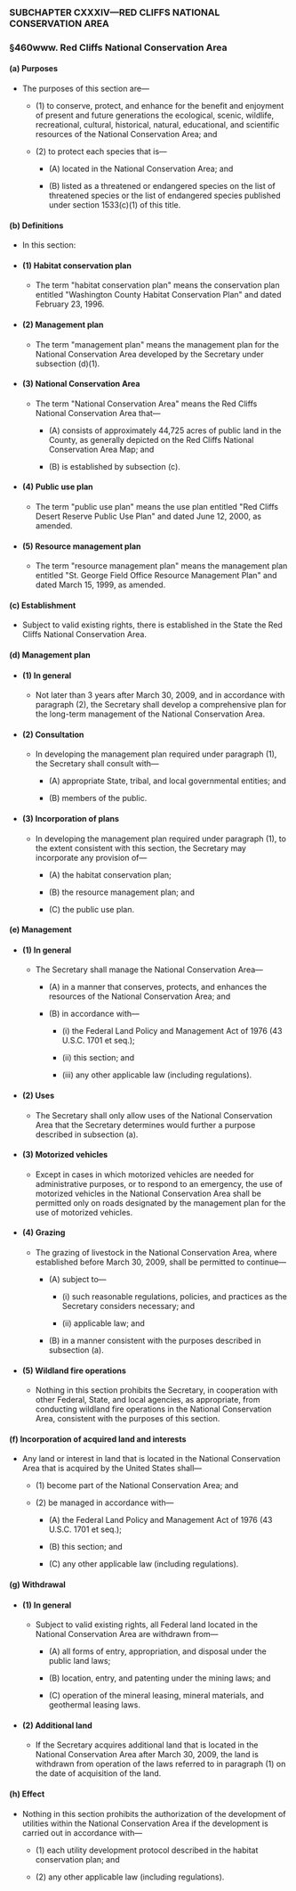 ### SUBCHAPTER CXXXIV—RED CLIFFS NATIONAL CONSERVATION AREA

### §460www. Red Cliffs National Conservation Area
#### (a) Purposes
* The purposes of this section are—

  * (1) to conserve, protect, and enhance for the benefit and enjoyment of present and future generations the ecological, scenic, wildlife, recreational, cultural, historical, natural, educational, and scientific resources of the National Conservation Area; and

  * (2) to protect each species that is—

    * (A) located in the National Conservation Area; and

    * (B) listed as a threatened or endangered species on the list of threatened species or the list of endangered species published under section 1533(c)(1) of this title.

#### (b) Definitions
* In this section:

* #### (1) Habitat conservation plan
  * The term "habitat conservation plan" means the conservation plan entitled "Washington County Habitat Conservation Plan" and dated February 23, 1996.

* #### (2) Management plan
  * The term "management plan" means the management plan for the National Conservation Area developed by the Secretary under subsection (d)(1).

* #### (3) National Conservation Area
  * The term "National Conservation Area" means the Red Cliffs National Conservation Area that—

    * (A) consists of approximately 44,725 acres of public land in the County, as generally depicted on the Red Cliffs National Conservation Area Map; and

    * (B) is established by subsection (c).

* #### (4) Public use plan
  * The term "public use plan" means the use plan entitled "Red Cliffs Desert Reserve Public Use Plan" and dated June 12, 2000, as amended.

* #### (5) Resource management plan
  * The term "resource management plan" means the management plan entitled "St. George Field Office Resource Management Plan" and dated March 15, 1999, as amended.

#### (c) Establishment
* Subject to valid existing rights, there is established in the State the Red Cliffs National Conservation Area.

#### (d) Management plan
* #### (1) In general
  * Not later than 3 years after March 30, 2009, and in accordance with paragraph (2), the Secretary shall develop a comprehensive plan for the long-term management of the National Conservation Area.

* #### (2) Consultation
  * In developing the management plan required under paragraph (1), the Secretary shall consult with—

    * (A) appropriate State, tribal, and local governmental entities; and

    * (B) members of the public.

* #### (3) Incorporation of plans
  * In developing the management plan required under paragraph (1), to the extent consistent with this section, the Secretary may incorporate any provision of—

    * (A) the habitat conservation plan;

    * (B) the resource management plan; and

    * (C) the public use plan.

#### (e) Management
* #### (1) In general
  * The Secretary shall manage the National Conservation Area—

    * (A) in a manner that conserves, protects, and enhances the resources of the National Conservation Area; and

    * (B) in accordance with—

      * (i) the Federal Land Policy and Management Act of 1976 (43 U.S.C. 1701 et seq.);

      * (ii) this section; and

      * (iii) any other applicable law (including regulations).

* #### (2) Uses
  * The Secretary shall only allow uses of the National Conservation Area that the Secretary determines would further a purpose described in subsection (a).

* #### (3) Motorized vehicles
  * Except in cases in which motorized vehicles are needed for administrative purposes, or to respond to an emergency, the use of motorized vehicles in the National Conservation Area shall be permitted only on roads designated by the management plan for the use of motorized vehicles.

* #### (4) Grazing
  * The grazing of livestock in the National Conservation Area, where established before March 30, 2009, shall be permitted to continue—

    * (A) subject to—

      * (i) such reasonable regulations, policies, and practices as the Secretary considers necessary; and

      * (ii) applicable law; and


    * (B) in a manner consistent with the purposes described in subsection (a).

* #### (5) Wildland fire operations
  * Nothing in this section prohibits the Secretary, in cooperation with other Federal, State, and local agencies, as appropriate, from conducting wildland fire operations in the National Conservation Area, consistent with the purposes of this section.

#### (f) Incorporation of acquired land and interests
* Any land or interest in land that is located in the National Conservation Area that is acquired by the United States shall—

  * (1) become part of the National Conservation Area; and

  * (2) be managed in accordance with—

    * (A) the Federal Land Policy and Management Act of 1976 (43 U.S.C. 1701 et seq.);

    * (B) this section; and

    * (C) any other applicable law (including regulations).

#### (g) Withdrawal
* #### (1) In general
  * Subject to valid existing rights, all Federal land located in the National Conservation Area are withdrawn from—

    * (A) all forms of entry, appropriation, and disposal under the public land laws;

    * (B) location, entry, and patenting under the mining laws; and

    * (C) operation of the mineral leasing, mineral materials, and geothermal leasing laws.

* #### (2) Additional land
  * If the Secretary acquires additional land that is located in the National Conservation Area after March 30, 2009, the land is withdrawn from operation of the laws referred to in paragraph (1) on the date of acquisition of the land.

#### (h) Effect
* Nothing in this section prohibits the authorization of the development of utilities within the National Conservation Area if the development is carried out in accordance with—

  * (1) each utility development protocol described in the habitat conservation plan; and

  * (2) any other applicable law (including regulations).